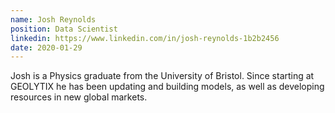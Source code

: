 ```yaml
---
name: Josh Reynolds
position: Data Scientist
linkedin: https://www.linkedin.com/in/josh-reynolds-1b2b2456
date: 2020-01-29
---
```


Josh is a Physics graduate from the University of Bristol. Since starting at GEOLYTIX he has been updating and building models, as well as developing resources in new global markets.
